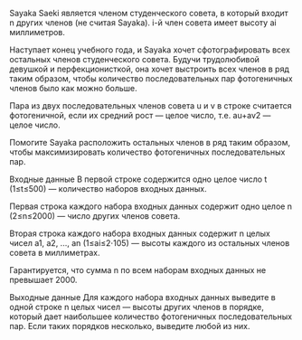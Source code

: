 Sayaka Saeki является членом студенческого совета, в который входит n других членов (не считая Sayaka). i-й член совета имеет высоту ai миллиметров.

Наступает конец учебного года, и Sayaka хочет сфотографировать всех остальных членов студенческого совета. Будучи трудолюбивой девушкой и перфекционисткой, она хочет выстроить всех членов в ряд таким образом, чтобы количество последовательных пар фотогеничных членов было как можно больше.

Пара из двух последовательных членов совета u и v в строке считается фотогеничной, если их средний рост — целое число, т.е. au+av2 — целое число.

Помогите Sayaka расположить остальных членов в ряд таким образом, чтобы максимизировать количество фотогеничных последовательных пар.

Входные данные
В первой строке содержится одно целое число t (1≤t≤500) — количество наборов входных данных.

Первая строка каждого набора входных данных содержит одно целое n (2≤n≤2000)  — число других членов совета.

Вторая строка каждого набора входных данных содержит n целых чисел a1, a2, ..., an (1≤ai≤2⋅105)  — высоты каждого из остальных членов совета в миллиметрах.

Гарантируется, что сумма n по всем наборам входных данных не превышает 2000.

Выходные данные
Для каждого набора входных данных выведите в одной строке n целых чисел — высоты других членов в порядке, который дает наибольшее количество фотогеничных последовательных пар. Если таких порядков несколько, выведите любой из них.